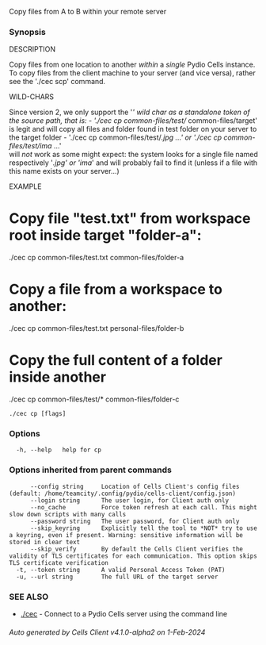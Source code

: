 Copy files from A to B within your remote server

### Synopsis


DESCRIPTION

  Copy files from one location to another *within* a *single* Pydio Cells instance. 
  To copy files from the client machine to your server (and vice versa), rather see the './cec scp' command.

WILD-CHARS

  Since version 2, we only support the '*' wild char as a standalone token of the source path, that is:
    - './cec cp common-files/test/* common-files/target' is legit and will copy 
	  all files and folder found in test folder on your server to the target folder
	- './cec cp common-files/test/*.jpg ...' or './cec cp common-files/test/ima* ...'  
	  will *not* work as some might expect: the system looks for a single file named respectively '*.jpg' or 'ima*'
	  and will probably fail to find it (unless if a file with this name exists on your server...)

EXAMPLE

  # Copy file "test.txt" from workspace root inside target "folder-a":
  ./cec cp common-files/test.txt common-files/folder-a

  # Copy a file from a workspace to another:
  ./cec cp common-files/test.txt personal-files/folder-b

  # Copy the full content of a folder inside another
  ./cec cp common-files/test/* common-files/folder-c


```
./cec cp [flags]
```

### Options

```
  -h, --help   help for cp
```

### Options inherited from parent commands

```
      --config string     Location of Cells Client's config files (default: /home/teamcity/.config/pydio/cells-client/config.json)
      --login string      The user login, for Client auth only
      --no_cache          Force token refresh at each call. This might slow down scripts with many calls
      --password string   The user password, for Client auth only
      --skip_keyring      Explicitly tell the tool to *NOT* try to use a keyring, even if present. Warning: sensitive information will be stored in clear text
      --skip_verify       By default the Cells Client verifies the validity of TLS certificates for each communication. This option skips TLS certificate verification
  -t, --token string      A valid Personal Access Token (PAT)
  -u, --url string        The full URL of the target server
```

### SEE ALSO

* [./cec](./cec)	 - Connect to a Pydio Cells server using the command line

###### Auto generated by Cells Client v4.1.0-alpha2 on 1-Feb-2024
